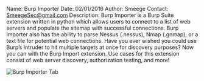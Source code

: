 Name:           Burp Importer
Date:           02/01/2016
Author:         Smeege
Contact:        SmeegeSec@gmail.com
Description:    Burp Importer is a Burp Suite extension written in python which allows users to 
                connect to a list of web servers and populate the sitemap with successful connections.
                Burp Importer also has the ability to parse Nessus (.nessus), Nmap (.gnmap), or a text 
                file for potential web connections.  Have you ever wished you could use Burp’s Intruder 
                to hit multiple targets at once for discovery purposes?  Now you can with the Burp Import 
                extension.  Use cases for this extension consist of web server discovery, authorization 
                testing, and more!

![Burp Importer Tab](https://github.com/altercation/solarized/raw/master/img/solarized-palette.png)